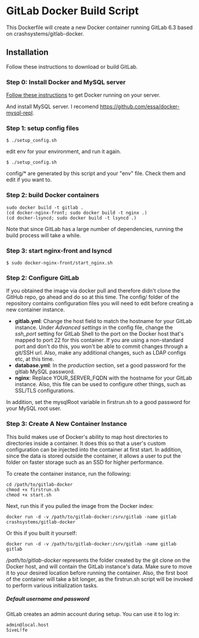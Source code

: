 # GitLab Docker Build Script

This Dockerfile will create a new Docker container running GitLab 6.3 based on crashsystems/gitlab-docker.

## Installation

Follow these instructions to download or build GitLab.

### Step 0: Install Docker and MySQL server

[Follow these instructions](http://www.docker.io/gettingstarted/#h_installation) to get Docker running on your server.

And install MySQL server. I recomend https://github.com/essa/docker-mysql-repl.

### Step 1: setup config files

    $ ./setup_config.sh

edit env for your environment, and run it again.

    $ ./setup_config.sh

config/* are generated by this script and your "env" file. Check them and edit if you want to.

### Step 2: build Docker containers

    sudo docker build -t gitlab .
    (cd docker-nginx-front; sudo docker build -t nginx .)
    (cd docker-lsyncd; sudo docker build -t lsyncd .)

Note that since GitLab has a large number of dependencies, running the build process will take a while.

### Step 3: start nginx-front and lsyncd

    $ sudo docker-nginx-front/start_nginx.sh


### Step 2: Configure GitLab

If you obtained the image via docker pull and therefore didn't clone the GitHub repo, go ahead and do so at this time. The config/ folder of the repository contains configuration files you will need to edit before creating a new container instance.

* **gitlab.yml**: Change the host field to match the hostname for your GitLab instance. Under *Advanced settings* in the config file, change the *ssh_port* setting for GitLab Shell to the port on the Docker host that's mapped to port 22 for this container. If you are using a non-standard port and don't do this, you won't be able to commit changes through a git/SSH url. Also, make any additional changes, such as LDAP configs etc, at this time.
* **database.yml**: In the *production* section, set a good password for the gitlab MySQL password.
* **nginx**: Replace YOUR_SERVER_FQDN with the hostname for your GitLab instance. Also, this file can be used to configure other things, such as SSL/TLS configurations.

In addition, set the mysqlRoot variable in firstrun.sh to a good password for your MySQL root user.

### Step 3: Create A New Container Instance

This build makes use of Docker's ability to map host directories to directories inside a container. It does this so that a user's custom configuration can be injected into the container at first start. In addition, since the data is stored outside the container, it allows a user to put the folder on faster storage such as an SSD for higher performance.

To create the container instance, run the following:

    cd /path/to/gitlab-docker
    chmod +x firstrun.sh
    chmod +x start.sh

Next, run this if you pulled the image from the Docker index:

    docker run -d -v /path/to/gitlab-docker:/srv/gitlab -name gitlab crashsystems/gitlab-docker

Or this if you built it yourself:

    docker run -d -v /path/to/gitlab-docker:/srv/gitlab -name gitlab gitlab

*/path/to/gitlab-docker* represents the folder created by the git clone on the Docker host, and will contain the GitLab instance's data. Make sure to move it to your desired location before running the container. Also, the first boot of the container will take a bit longer, as the firstrun.sh script will be invoked to perform various initialization tasks.

##### Default username and password
GitLab creates an admin account during setup. You can use it to log in:

    admin@local.host
    5iveL!fe

